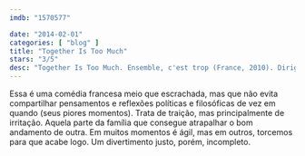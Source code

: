 ```yaml
---
imdb: "1570577"

date: "2014-02-01"
categories: [ "blog" ]
title: "Together Is Too Much"
stars: "3/5"
desc: "Together Is Too Much. Ensemble, c'est trop (France, 2010). Dirigido por Léa Fazer. Escrito por Léa Fazer. Com Nathalie Baye, Pierre Arditi, Jocelyn Quivrin, Aïssa Maïga, Jacques Weber, Eric Cantona, Laurent Lafitte, Olivia Côte, Françoise Bertin."
---
```

Essa é uma comédia francesa meio que escrachada, mas que não evita compartilhar pensamentos e reflexões políticas e filosóficas de vez em quando (seus piores momentos). Trata de traição, mas principalmente de irritação. Aquela parte da família que consegue atrapalhar o bom andamento de outra. Em muitos momentos é ágil, mas em outros, torcemos para que acabe logo. Um divertimento justo, porém, incompleto.

